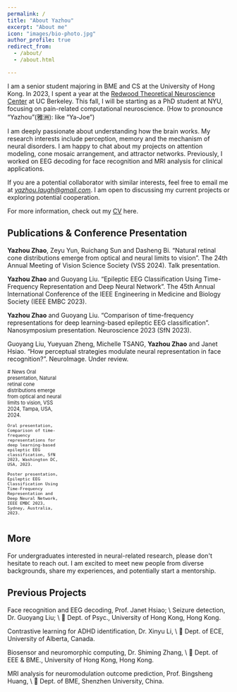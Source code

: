```yaml
---
permalink: /
title: "About Yazhou"
excerpt: "About me"
icon: "images/bio-photo.jpg"
author_profile: true
redirect_from: 
  - /about/
  - /about.html

---
```

I am a senior student majoring in BME and CS at the University of Hong Kong. In 2023, I spent a year at the [Redwood Theoretical Neuroscience Center](https://redwood.berkeley.edu/) at UC Berkeley. This fall, I will be starting as a PhD student at NYU, focusing on pain-related computational neuroscience. (How to pronounce “Yazhou”(雅洲): like “Ya-Joe”)

I am deeply passionate about understanding how the brain works. My research interests include perception, memory and the mechanism of neural disorders. I am happy to chat about my projects on attention modeling, cone mosaic arrangement, and attractor networks. Previously, I worked on EEG decoding for face recognition and MRI analysis for clinical applications.

If you are a potential collaborator with similar interests, feel free to email me at *<a href="mailto: yazhou.laugh@gmail.com">yazhou.laugh@gmail.com</a>*. I am open to discussing my current projects or exploring potential cooperation.

For more information, check out my <a href="https://connecthkuhk-my.sharepoint.com/:b:/g/personal/nebula_connect_hku_hk/ERVtLaaqx59PuhcGoDaqvtIBiy-jF1Om0FUvG4w1FWIpng?e=ddWlj7" target="_blank">CV</a> here.


## Publications \& Conference Presentation

**Yazhou Zhao**, Zeyu Yun, Ruichang Sun and Dasheng Bi. “Natural retinal cone distributions emerge from optical and neural limits to vision”. The 24th Annual Meeting of Vision Science Society (VSS 2024). Talk presentation.

**Yazhou Zhao** and Guoyang Liu. “Epileptic EEG Classification Using Time-Frequency Representation and Deep Neural Network”. The 45th Annual International Conference of the IEEE Engineering in Medicine and Biology Society (IEEE EMBC 2023).

**Yazhou Zhao** and Guoyang Liu. “Comparison of time-frequency representations for deep learning-based epileptic EEG classification”. Nanosymposium presentation. Neuroscience 2023 (SfN 2023).

Guoyang Liu, Yueyuan Zheng, Michelle TSANG, **Yazhou Zhao** and Janet Hsiao. “How perceptual strategies modulate neural representation in face recognition?”. NeuroImage. Under review.

<div style="display: flex; justify-content: space-between;">
  <div style="width: 25%; font-size: 0.8em;">
  # News
    Oral presentation, Natural retinal cone distributions emerge from optical and neural limits to vision, VSS 2024, Tampa, USA, 2024.

    Oral presentation, Comparison of time-frequency representations for deep learning-based epileptic EEG classification, SfN 2023, Washington DC, USA, 2023.

    Poster presentation, Epileptic EEG Classification Using Time-Frequency Representation and Deep Neural Network, IEEE EMBC 2023, Sydney, Australia, 2023.
  </div>  
</div> 


## More
For undergraduates interested in neural-related research, please don't hesitate to reach out. I am excited to meet new people from diverse backgrounds, share my experiences, and potentially start a mentorship.

## Previous Projects

Face recognition and EEG decoding, Prof. Janet Hsiao; \\
Seizure detection, Dr. Guoyang Liu; \\
📍 Dept. of Psyc., University of Hong Kong, Hong Kong.

Contrastive learning for ADHD identification, Dr. Xinyu Li, \\
📍 Dept. of ECE, University of Alberta, Canada.

Biosensor and neuromorphic computing, Dr. Shiming Zhang, \\
📍 Dept. of EEE & BME., University of Hong Kong, Hong Kong.

MRI analysis for neuromodulation outcome prediction, Prof. Bingsheng Huang, \\
📍 Dept. of BME, Shenzhen University, China.